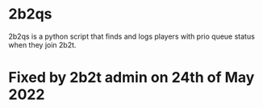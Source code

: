 # 2b2qs
2b2qs is a python script that finds and logs players with prio queue status when they join 2b2t.

# Fixed by 2b2t admin on 24th of May 2022
